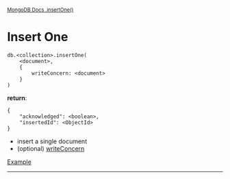 <sup>[MongoDB Docs .insertOne()](https://www.mongodb.com/docs/manual/reference/method/db.collection.insertOne/)</sup>

# Insert One

```mongoDB
db.<collection>.insertOne(
    <document>,
    {
        writeConcern: <document>
    }
)
```

**return**:

```mongoDB
{
    "acknowledged": <boolean>,
    "insertedId": <ObjectId>
}
```

- insert a single document
- (optional) [writeConcern](https://www.mongodb.com/docs/manual/reference/write-concern/)

[Example](https://www.mongodb.com/docs/manual/reference/method/db.collection.insertOne/#example)

---
